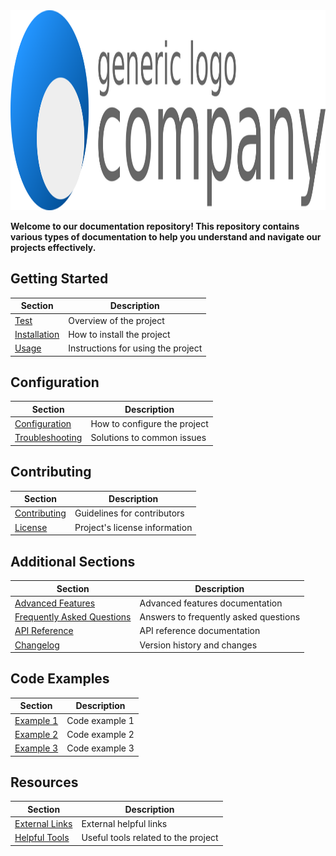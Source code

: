 <img src="Repository Files/CompanyLogo.png" alt="Company Logo" width="1080" height="320">

**Welcome to our documentation repository! This repository contains various types of documentation to help you understand and navigate our projects effectively.**

## Getting Started

| Section           | Description                    |
| ----------------- | ------------------------------ |
| [Test](https://breakfastmatt.github.io/DocumentationRepoTemplate/Obsidian%20Documentation/Databases/Database%202/Database%202) | Overview of the project         |
| [Installation](./docs/installation.md) | How to install the project      |
| [Usage](./docs/usage.md)               | Instructions for using the project |

## Configuration

| Section                 | Description                     |
| ----------------------- | ------------------------------- |
| [Configuration](./docs/configuration.md) | How to configure the project    |
| [Troubleshooting](./docs/troubleshooting.md) | Solutions to common issues    |

## Contributing

| Section           | Description                          |
| ----------------- | ------------------------------------ |
| [Contributing](./docs/contributing.md) | Guidelines for contributors         |
| [License](./docs/license.md)         | Project's license information       |

## Additional Sections

| Section                     | Description                          |
| --------------------------- | ------------------------------------ |
| [Advanced Features](./docs/advanced-features.md) | Advanced features documentation  |
| [Frequently Asked Questions](./docs/faq.md)   | Answers to frequently asked questions |
| [API Reference](./docs/api-reference.md)    | API reference documentation       |
| [Changelog](./docs/changelog.md)           | Version history and changes        |

## Code Examples

| Section                 | Description                             |
| ----------------------- | --------------------------------------- |
| [Example 1](./examples/example1.md) | Code example 1                    |
| [Example 2](./examples/example2.md) | Code example 2                    |
| [Example 3](./examples/example3.md) | Code example 3                    |

## Resources

| Section                     | Description                             |
| --------------------------- | --------------------------------------- |
| [External Links](./docs/external-links.md) | External helpful links            |
| [Helpful Tools](./docs/helpful-tools.md)   | Useful tools related to the project |

